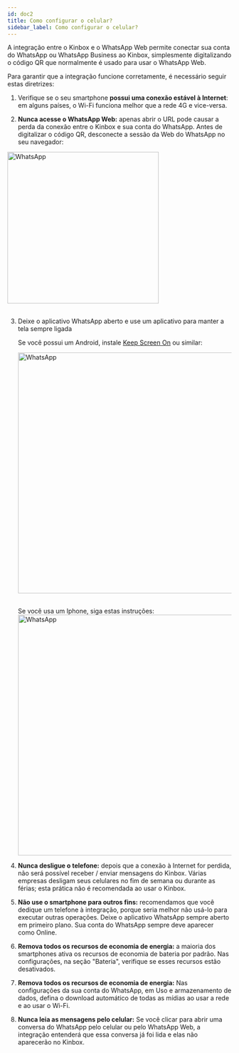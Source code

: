 ```yaml
---
id: doc2
title: Como configurar o celular?
sidebar_label: Como configurar o celular?
---
```


A integração entre o Kinbox e o WhatsApp Web permite conectar sua conta do WhatsApp ou WhatsApp Business ao Kinbox, simplesmente digitalizando o código QR que normalmente é usado para usar o WhatsApp Web.

Para garantir que a integração funcione corretamente, é necessário seguir estas diretrizes:

1. Verifique se o seu smartphone **possui uma conexão estável à Internet**: em alguns países, o Wi-Fi funciona melhor que a rede 4G e vice-versa.

2. **Nunca acesse o WhatsApp Web:** apenas abrir o URL pode causar a perda da conexão entre o Kinbox e sua conta do WhatsApp. Antes de digitalizar o código QR, desconecte a sessão da Web do WhatsApp no seu navegador:

 <img src="/img/whatsapp/doc2-a.png" alt="WhatsApp" width="340px" />
 <br/>
 <br/>

3. Deixe o aplicativo WhatsApp aberto e use um aplicativo para manter a tela sempre ligada

    Se você possui um Android, instale <a href="https://play.google.com/store/apps/details?id=com.redwolf.screenon&hl=en&gl=US" target="_blank">Keep Screen On</a> ou similar:

    <img src="/img/whatsapp/doc2-b.png" alt="WhatsApp" width="540px" />
    <br/>
    <br/>

    Se você usa um Iphone, siga estas instruções:
    <img src="/img/whatsapp/doc2-c.jpg" alt="WhatsApp" width="540px" />

4. **Nunca desligue o telefone:** depois que a conexão à Internet for perdida, não será possível receber / enviar mensagens do Kinbox. Várias empresas desligam seus celulares no fim de semana ou durante as férias; esta prática não é recomendada ao usar o Kinbox.

5. **Não use o smartphone para outros fins:** recomendamos que você dedique um telefone à integração, porque seria melhor não usá-lo para executar outras operações. Deixe o aplicativo WhatsApp sempre aberto em primeiro plano. Sua conta do WhatsApp sempre deve aparecer como Online.

6. **Remova todos os recursos de economia de energia:** a maioria dos smartphones ativa os recursos de economia de bateria por padrão. Nas configurações, na seção "Bateria", verifique se esses recursos estão desativados.

7. **Remova todos os recursos de economia de energia:** Nas configurações da sua conta do WhatsApp, em Uso e armazenamento de dados, defina o download automático de todas as mídias ao usar a rede e ao usar o Wi-Fi.

8. **Nunca leia as mensagens pelo celular:** Se você clicar para abrir uma conversa do WhatsApp pelo celular ou pelo WhatsApp Web, a integração entenderá que essa conversa já foi lida e elas não aparecerão no Kinbox.

